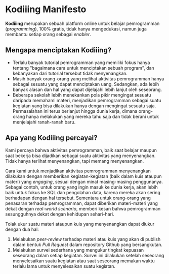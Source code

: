 # Kodiiing Manifesto

**Kodiiing** merupakan sebuah platform online untuk belajar pemrogramman (_programming_),
100% gratis, tidak hanya mengedukasi, namun juga membantu setiap orang sebagai _enabler_.

## Mengapa menciptakan Kodiiing?

- Terlalu banyak tutorial pemrogramman yang memiliki fokus hanya tentang "bagaimana cara
  untuk menciptakan sebuah program", dan kebanyakan dari tutorial tersebut tidak menyenangkan.
- Masih banyak orang-orang yang melihat aktivitas pemrogramman hanya sebagai sesuatu yang
  dapat menciptakan uang. Sedangkan, ada lebih banyak alasan dan hal yang dapat dijelajahi
  lebih lanjut oleh seseorang.
- Beberapa sekolah lebih menekankan pola pikir mengingat sesuatu daripada memahami materi,
  menjadikan pemrogramman sebagai suatu kegiatan yang bisa dilakukan hanya dengan mengingat
  sesuatu saja. Permasalahan ini terus berlanjut hingga dunia kerja, dimana orang-orang
  hanya melakukan yang mereka tahu saja dan tidak berani untuk menjelajahi ranah-ranah baru.

## Apa yang Kodiiing percayai?

Kami percaya bahwa aktivitas pemrogramman, baik saat belajar maupun saat bekerja bisa dijadikan
sebagai suatu aktivitas yang menyenangkan. Tidak hanya terlihat menyenangkan, tapi memang
menyenangkan.

Cara kami untuk menjadikan aktivitas pemrogramman menyenangkan dilakukan dengan memberikan
kegiatan-kegiatan (baik dalam kuis ataupun materi) yang _engaging_, sesuai dengan minat 
masing-masing penggunanya. Sebagai contoh, untuk orang yang ingin masuk ke dunia kerja, akan
lebih baik untuk fokus ke SQL dan pengolahan data, karena mereka akan sering berhadapan dengan
hal tersebut. Sementara untuk orang-orang yang penasaran terhadap pemrogramman, dapat diberikan
materi-materi yang dekat dengan _real-world scenario_, memberi kesan bahwa pemrogramman sesungguhnya
dekat dengan kehidupan sehari-hari.

Tolak ukur suatu materi ataupun kuis yang menyenangkan dapat diukur dengan dua hal:
1. Melakukan _peer-review_ terhadap materi atau kuis yang akan di publish dalam bentuk _Pull Request_
   dalam repository Github yang bersangkutan.
2. Melakukan survei sederhana yang mengukur tingkat kepuasan seseorang dalam setiap kegiatan. Survei
   ini dilakukan setelah seseorang menyelesaikan suatu kegiatan atau saat seseorang memakan waktu
   terlalu lama untuk menyelesaikan suatu kegiatan.